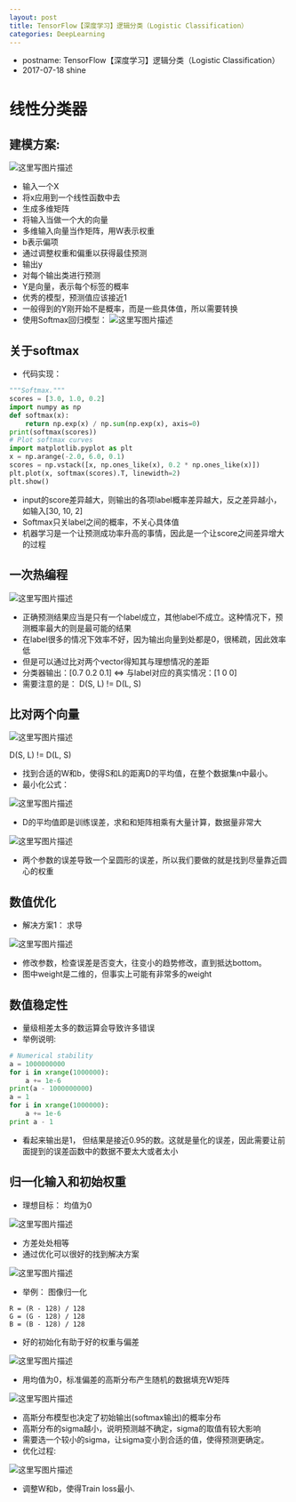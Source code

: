 ```yaml
---
layout: post
title: TensorFlow【深度学习】逻辑分类（Logistic Classification）
categories: DeepLearning
---
```


- postname: TensorFlow【深度学习】逻辑分类（Logistic Classification）
- 2017-07-18 shine

# 线性分类器

## 建模方案:

![这里写图片描述](http://img.blog.csdn.net/20170718162704676?watermark/2/text/aHR0cDovL2Jsb2cuY3Nkbi5uZXQvc2hpbmVwYW4=/font/5a6L5L2T/fontsize/400/fill/I0JBQkFCMA==/dissolve/70/gravity/SouthEast)

- 输入一个X
- 将x应用到一个线性函数中去
 - 生成多维矩阵
 - 将输入当做一个大的向量
 - 多维输入向量当作矩阵，用W表示权重
 - b表示偏项
 - 通过调整权重和偏重以获得最佳预测
- 输出y
 - 对每个输出类进行预测
 - Y是向量，表示每个标签的概率
 - 优秀的模型，预测值应该接近1
 - 一般得到的Y刚开始不是概率，而是一些具体值，所以需要转换
 - 使用Softmax回归模型：
 ![这里写图片描述](http://img.blog.csdn.net/20170718161126465?watermark/2/text/aHR0cDovL2Jsb2cuY3Nkbi5uZXQvc2hpbmVwYW4=/font/5a6L5L2T/fontsize/400/fill/I0JBQkFCMA==/dissolve/70/gravity/SouthEast)
 
## 关于softmax

- 代码实现：

```python
"""Softmax."""
scores = [3.0, 1.0, 0.2]
import numpy as np
def softmax(x):
    return np.exp(x) / np.sum(np.exp(x), axis=0)
print(softmax(scores))
# Plot softmax curves
import matplotlib.pyplot as plt
x = np.arange(-2.0, 6.0, 0.1)
scores = np.vstack([x, np.ones_like(x), 0.2 * np.ones_like(x)])
plt.plot(x, softmax(scores).T, linewidth=2)
plt.show()
```
 
- input的score差异越大，则输出的各项label概率差异越大，反之差异越小， 如输入[30, 10, 2]
- Softmax只关label之间的概率，不关心具体值
- 机器学习是一个让预测成功率升高的事情，因此是一个让score之间差异增大的过程

## 一次热编程

![这里写图片描述](http://img.blog.csdn.net/20170718162805430?watermark/2/text/aHR0cDovL2Jsb2cuY3Nkbi5uZXQvc2hpbmVwYW4=/font/5a6L5L2T/fontsize/400/fill/I0JBQkFCMA==/dissolve/70/gravity/SouthEast)

- 正确预测结果应当是只有一个label成立，其他label不成立。这种情况下，预测概率最大的则是最可能的结果
- 在label很多的情况下效率不好，因为输出向量到处都是0，很稀疏，因此效率低
- 但是可以通过比对两个vector得知其与理想情况的差距
- 分类器输出：[0.7 0.2 0.1] <=> 与label对应的真实情况：[1 0 0]
- 需要注意的是： D(S, L) != D(L, S)

## 比对两个向量

![这里写图片描述](http://img.blog.csdn.net/20170718162924276?watermark/2/text/aHR0cDovL2Jsb2cuY3Nkbi5uZXQvc2hpbmVwYW4=/font/5a6L5L2T/fontsize/400/fill/I0JBQkFCMA==/dissolve/70/gravity/SouthEast)

D(S, L) != D(L, S)

- 找到合适的W和b，使得S和L的距离D的平均值，在整个数据集n中最小。
- 最小化公式：

![这里写图片描述](http://img.blog.csdn.net/20170718164528376?watermark/2/text/aHR0cDovL2Jsb2cuY3Nkbi5uZXQvc2hpbmVwYW4=/font/5a6L5L2T/fontsize/400/fill/I0JBQkFCMA==/dissolve/70/gravity/SouthEast)

- D的平均值即是训练误差，求和和矩阵相乘有大量计算，数据量非常大

![这里写图片描述](http://img.blog.csdn.net/20170718164817997?watermark/2/text/aHR0cDovL2Jsb2cuY3Nkbi5uZXQvc2hpbmVwYW4=/font/5a6L5L2T/fontsize/400/fill/I0JBQkFCMA==/dissolve/70/gravity/SouthEast)

- 两个参数的误差导致一个呈圆形的误差，所以我们要做的就是找到尽量靠近圆心的权重

## 数值优化

- 解决方案1： 求导

![这里写图片描述](http://img.blog.csdn.net/20170718165018488?watermark/2/text/aHR0cDovL2Jsb2cuY3Nkbi5uZXQvc2hpbmVwYW4=/font/5a6L5L2T/fontsize/400/fill/I0JBQkFCMA==/dissolve/70/gravity/SouthEast)

- 修改参数，检查误差是否变大，往变小的趋势修改，直到抵达bottom。
- 图中weight是二维的，但事实上可能有非常多的weight

## 数值稳定性

- 量级相差太多的数运算会导致许多错误
- 举例说明:

```python
# Numerical stability
a = 1000000000
for i in xrange(1000000):
    a += 1e-6
print(a - 1000000000)
a = 1
for i in xrange(1000000):
    a += 1e-6
print a - 1
```

- 看起来输出是1， 但结果是接近0.95的数。这就是量化的误差，因此需要让前面提到的误差函数中的数据不要太大或者太小

## 归一化输入和初始权重

- 理想目标： 均值为0

![这里写图片描述](http://img.blog.csdn.net/20170718174840077?watermark/2/text/aHR0cDovL2Jsb2cuY3Nkbi5uZXQvc2hpbmVwYW4=/font/5a6L5L2T/fontsize/400/fill/I0JBQkFCMA==/dissolve/70/gravity/SouthEast)

- 方差处处相等 
- 通过优化可以很好的找到解决方案

![这里写图片描述](http://img.blog.csdn.net/20170718175140324?watermark/2/text/aHR0cDovL2Jsb2cuY3Nkbi5uZXQvc2hpbmVwYW4=/font/5a6L5L2T/fontsize/400/fill/I0JBQkFCMA==/dissolve/70/gravity/SouthEast)

- 举例： 图像归一化

```
R = (R - 128) / 128
G = (G - 128) / 128
B = (B - 128) / 128
```

- 好的初始化有助于好的权重与偏差

![这里写图片描述](http://img.blog.csdn.net/20170718175431752?watermark/2/text/aHR0cDovL2Jsb2cuY3Nkbi5uZXQvc2hpbmVwYW4=/font/5a6L5L2T/fontsize/400/fill/I0JBQkFCMA==/dissolve/70/gravity/SouthEast)

- 用均值为0，标准偏差的高斯分布产生随机的数据填充W矩阵 

![这里写图片描述](http://img.blog.csdn.net/20170718175521434?watermark/2/text/aHR0cDovL2Jsb2cuY3Nkbi5uZXQvc2hpbmVwYW4=/font/5a6L5L2T/fontsize/400/fill/I0JBQkFCMA==/dissolve/70/gravity/SouthEast)

- 高斯分布模型也决定了初始输出(softmax输出)的概率分布
- 高斯分布的sigma越小，说明预测越不确定，sigma的取值有较大影响
- 需要选一个较小的sigma，让sigma变小到合适的值，使得预测更确定。
- 优化过程:

![这里写图片描述](http://img.blog.csdn.net/20170718175659451?watermark/2/text/aHR0cDovL2Jsb2cuY3Nkbi5uZXQvc2hpbmVwYW4=/font/5a6L5L2T/fontsize/400/fill/I0JBQkFCMA==/dissolve/70/gravity/SouthEast)

- 调整W和b，使得Train loss最小.